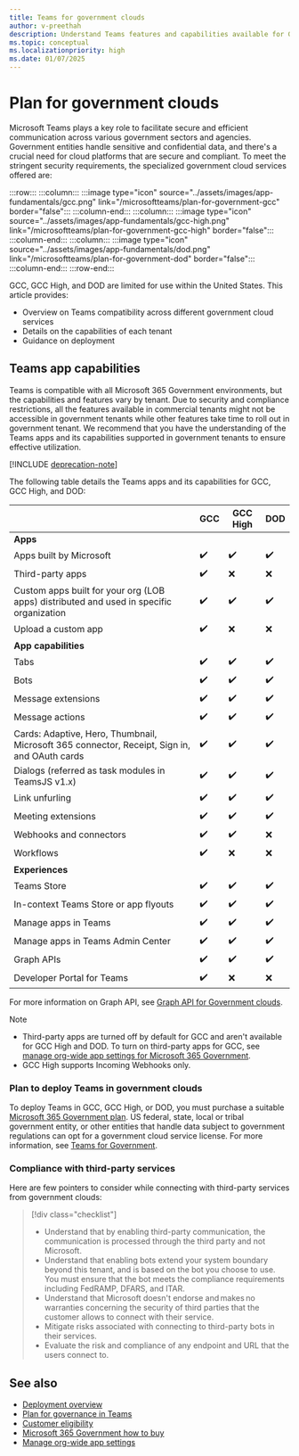 ```yaml
---
title: Teams for government clouds
author: v-preethah
description: Understand Teams features and capabilities available for Government Community Cloud (GCC), GCC High, and Department of Defense (DOD) environments. Get an overview on how to deploy Teams in government clouds.
ms.topic: conceptual
ms.localizationpriority: high
ms.date: 01/07/2025
---
```


# Plan for government clouds

Microsoft Teams plays a key role to facilitate secure and efficient communication across various government sectors and agencies. Government entities handle sensitive and confidential data, and there's a crucial need for cloud platforms that are secure and compliant. To meet the stringent security requirements, the specialized government cloud services offered are:

:::row:::
   :::column:::
      :::image type="icon" source="../assets/images/app-fundamentals/gcc.png" link="/microsoftteams/plan-for-government-gcc" border="false":::
   :::column-end:::
   :::column:::
      :::image type="icon" source="../assets/images/app-fundamentals/gcc-high.png" link="/microsoftteams/plan-for-government-gcc-high" border="false":::
   :::column-end:::
   :::column:::
      :::image type="icon" source="../assets/images/app-fundamentals/dod.png" link="/microsoftteams/plan-for-government-dod" border="false":::
   :::column-end:::
:::row-end:::

GCC, GCC High, and DOD are limited for use within the United States. This article provides:

* Overview on Teams compatibility across different government cloud services
* Details on the capabilities of each tenant
* Guidance on deployment

## Teams app capabilities

Teams is compatible with all Microsoft 365 Government environments, but the capabilities and features vary by tenant. Due to security and compliance restrictions, all the features available in commercial tenants might not be accessible in government tenants while other features take time to roll out in government tenant. We recommend that you have the understanding of the Teams apps and its capabilities supported in government tenants to ensure effective utilization.

[!INCLUDE [deprecation-note](~/includes/deprecation-note.md)]

The following table details the Teams apps and its capabilities for GCC, GCC High, and DOD:

| &nbsp; | GCC | GCC High | DOD |
|-------------|---------|---|---|
| **Apps** | &nbsp; | &nbsp; | &nbsp; |
| Apps built by Microsoft | ✔️ | ✔️ | ✔️ |
| Third-party apps | ✔️ | ❌ | ❌ |
| Custom apps built for your org (LOB apps) distributed and used in specific organization | ✔️ | ✔️ | ✔️ |
| Upload a custom app | ✔️ | ❌ | ❌ |
| **App capabilities** | &nbsp; | &nbsp; | &nbsp; |
| Tabs | ✔️ | ✔️ | ✔️ |
| Bots | ✔️ | ✔️ | ✔️ |
| Message extensions | ✔️ | ✔️ | ✔️ |
| Message actions | ✔️ | ✔️ | ✔️ |
| Cards: Adaptive, Hero, Thumbnail, Microsoft 365 connector, Receipt, Sign in, and OAuth cards | ✔️ | ✔️ | ✔️ |
| Dialogs (referred as task modules in TeamsJS v1.x) | ✔️ | ✔️ | ✔️ |
| Link unfurling | ✔️ | ✔️ | ✔️ |
| Meeting extensions | ✔️ | ✔️ | ✔️ |
| Webhooks and connectors | ✔️ | ✔️ | ❌ |
| Workflows| ✔️ | ❌ | ❌ |
| **Experiences** | &nbsp; | &nbsp; | &nbsp; |
| Teams Store | ✔️ | ✔️ | ✔️ |
| In-context Teams Store or app flyouts | ✔️ | ✔️ | ✔️ |
| Manage apps in Teams | ✔️ | ✔️ | ✔️ |
| Manage apps in Teams Admin Center | ✔️ | ✔️ | ✔️ |
| Graph APIs | ✔️ | ✔️ | ✔️ |
| Developer Portal for Teams | ✔️ | ❌ | ❌ |

For more information on Graph API, see [Graph API for Government clouds](/graph/teamwork-national-cloud-differences).

> [!NOTE]
>
> * Third-party apps are turned off by default for GCC and aren't available for GCC High and DOD. To turn on third-party apps for GCC, see [manage org-wide app settings for Microsoft 365 Government](/microsoftteams/manage-apps).
> * GCC High supports Incoming Webhooks only.

### Plan to deploy Teams in government clouds

To deploy Teams in GCC, GCC High, or DOD, you must purchase a suitable [Microsoft 365 Government plan](https://products.office.com/government/compare-office-365-government-plans). US federal, state, local or tribal government entity, or other entities that handle data subject to government regulations can opt for a government cloud service license. For more information, see [Teams for Government](/microsoftteams/expand-teams-across-your-org/teams-for-government-landing-page).

### Compliance with third-party services

Here are few pointers to consider while connecting with third-party services from government clouds:

> [!div class="checklist"]
>
> * Understand that by enabling third-party communication, the communication is processed through the third party and not Microsoft.
> * Understand that enabling bots extend your system boundary beyond this tenant, and is based on the bot you choose to use. You must ensure that the bot meets the compliance requirements including FedRAMP, DFARS, and ITAR.
> * Understand that Microsoft doesn't endorse and makes no warranties concerning the security of third parties that the customer allows to connect with their service.
> * Mitigate risks associated with connecting to third-party bots in their services.
> * Evaluate the risk and compliance of any endpoint and URL that the users connect to.

## See also

* [Deployment overview](/microsoftteams/deploy-overview)
* [Plan for governance in Teams](/microsoftteams/plan-teams-governance)
* [Customer eligibility](/office365/servicedescriptions/office-365-platform-service-description/office-365-us-government/office-365-us-government)
* [Microsoft 365 Government how to buy](/office365/servicedescriptions/office-365-platform-service-description/office-365-us-government/microsoft-365-government-how-to-buy)
* [Manage org-wide app settings](/microsoftteams/manage-apps)
